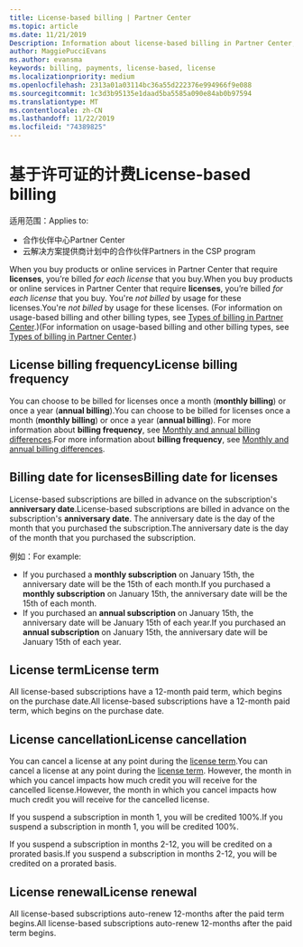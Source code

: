 ```yaml
---
title: License-based billing | Partner Center
ms.topic: article
ms.date: 11/21/2019
Description: Information about license-based billing in Partner Center, where you're billed per license (not by license usage).
author: MaggiePucciEvans
ms.author: evansma
keywords: billing, payments, license-based, license
ms.localizationpriority: medium
ms.openlocfilehash: 2313a01a03114bc36a55d222376e994966f9e088
ms.sourcegitcommit: 1c3d3b95135e1daad5ba5585a090e84ab0b97594
ms.translationtype: MT
ms.contentlocale: zh-CN
ms.lasthandoff: 11/22/2019
ms.locfileid: "74389825"
---
```

# <a name="license-based-billing"></a><span data-ttu-id="4cd96-104">基于许可证的计费</span><span class="sxs-lookup"><span data-stu-id="4cd96-104">License-based billing</span></span>

<span data-ttu-id="4cd96-105">适用范围：</span><span class="sxs-lookup"><span data-stu-id="4cd96-105">Applies to:</span></span>

- <span data-ttu-id="4cd96-106">合作伙伴中心</span><span class="sxs-lookup"><span data-stu-id="4cd96-106">Partner Center</span></span>
- <span data-ttu-id="4cd96-107">云解决方案提供商计划中的合作伙伴</span><span class="sxs-lookup"><span data-stu-id="4cd96-107">Partners in the CSP program</span></span>

<span data-ttu-id="4cd96-108">When you buy products or online services in Partner Center that require **licenses**, you’re billed *for each license* that you buy.</span><span class="sxs-lookup"><span data-stu-id="4cd96-108">When you buy products or online services in Partner Center that require **licenses**, you’re billed *for each license* that you buy.</span></span> <span data-ttu-id="4cd96-109">You're *not billed* by usage for these licenses.</span><span class="sxs-lookup"><span data-stu-id="4cd96-109">You're *not billed* by usage for these licenses.</span></span> <span data-ttu-id="4cd96-110">(For information on usage-based billing and other billing types, see [Types of billing in Partner Center](billing-different-types.md).)</span><span class="sxs-lookup"><span data-stu-id="4cd96-110">(For information on usage-based billing and other billing types, see [Types of billing in Partner Center](billing-different-types.md).)</span></span>

## <a name="license-billing-frequency"></a><span data-ttu-id="4cd96-111">License billing frequency</span><span class="sxs-lookup"><span data-stu-id="4cd96-111">License billing frequency</span></span>

<span data-ttu-id="4cd96-112">You can choose to be billed for licenses once a month (**monthly billing**) or once a year (**annual billing**).</span><span class="sxs-lookup"><span data-stu-id="4cd96-112">You can choose to be billed for licenses once a month (**monthly billing**) or once a year (**annual billing**).</span></span> <span data-ttu-id="4cd96-113">For more information about **billing frequency**, see [Monthly and annual billing differences](billing-annual-monthly.md).</span><span class="sxs-lookup"><span data-stu-id="4cd96-113">For more information about **billing frequency**, see [Monthly and annual billing differences](billing-annual-monthly.md).</span></span>

## <a name="billing-date-for-licenses"></a><span data-ttu-id="4cd96-114">Billing date for licenses</span><span class="sxs-lookup"><span data-stu-id="4cd96-114">Billing date for licenses</span></span>

<span data-ttu-id="4cd96-115">License-based subscriptions are billed in advance on the subscription's **anniversary date**.</span><span class="sxs-lookup"><span data-stu-id="4cd96-115">License-based subscriptions are billed in advance on the subscription's **anniversary date**.</span></span> <span data-ttu-id="4cd96-116">The anniversary date is the day of the month that you purchased the subscription.</span><span class="sxs-lookup"><span data-stu-id="4cd96-116">The anniversary date is the day of the month that you purchased the subscription.</span></span>

<span data-ttu-id="4cd96-117">例如：</span><span class="sxs-lookup"><span data-stu-id="4cd96-117">For example:</span></span>

- <span data-ttu-id="4cd96-118">If you purchased a **monthly subscription** on January 15th, the anniversary date will be the 15th of each month.</span><span class="sxs-lookup"><span data-stu-id="4cd96-118">If you purchased a **monthly subscription** on January 15th, the anniversary date will be the 15th of each month.</span></span>
- <span data-ttu-id="4cd96-119">If you purchased an **annual subscription** on January 15th, the anniversary date will be January 15th of each year.</span><span class="sxs-lookup"><span data-stu-id="4cd96-119">If you purchased an **annual subscription** on January 15th, the anniversary date will be January 15th of each year.</span></span>

## <a name="license-term"></a><span data-ttu-id="4cd96-120">License term</span><span class="sxs-lookup"><span data-stu-id="4cd96-120">License term</span></span>

<span data-ttu-id="4cd96-121">All license-based subscriptions have a 12-month paid term, which begins on the purchase date.</span><span class="sxs-lookup"><span data-stu-id="4cd96-121">All license-based subscriptions have a 12-month paid term, which begins on the purchase date.</span></span>

## <a name="license-cancellation"></a><span data-ttu-id="4cd96-122">License cancellation</span><span class="sxs-lookup"><span data-stu-id="4cd96-122">License cancellation</span></span>

<span data-ttu-id="4cd96-123">You can cancel a license at any point during the [license term](#license-term).</span><span class="sxs-lookup"><span data-stu-id="4cd96-123">You can cancel a license at any point during the [license term](#license-term).</span></span> <span data-ttu-id="4cd96-124">However, the month in which you cancel impacts how much credit you will receive for the cancelled license.</span><span class="sxs-lookup"><span data-stu-id="4cd96-124">However, the month in which you cancel impacts how much credit you will receive for the cancelled license.</span></span>

<span data-ttu-id="4cd96-125">If you suspend a subscription in month 1, you will be credited 100%.</span><span class="sxs-lookup"><span data-stu-id="4cd96-125">If you suspend a subscription in month 1, you will be credited 100%.</span></span>

<span data-ttu-id="4cd96-126">If you suspend a subscription in months 2-12, you will be credited on a prorated basis.</span><span class="sxs-lookup"><span data-stu-id="4cd96-126">If you suspend a subscription in months 2-12, you will be credited on a prorated basis.</span></span>

## <a name="license-renewal"></a><span data-ttu-id="4cd96-127">License renewal</span><span class="sxs-lookup"><span data-stu-id="4cd96-127">License renewal</span></span>

<span data-ttu-id="4cd96-128">All license-based subscriptions auto-renew 12-months after the paid term begins.</span><span class="sxs-lookup"><span data-stu-id="4cd96-128">All license-based subscriptions auto-renew 12-months after the paid term begins.</span></span>

